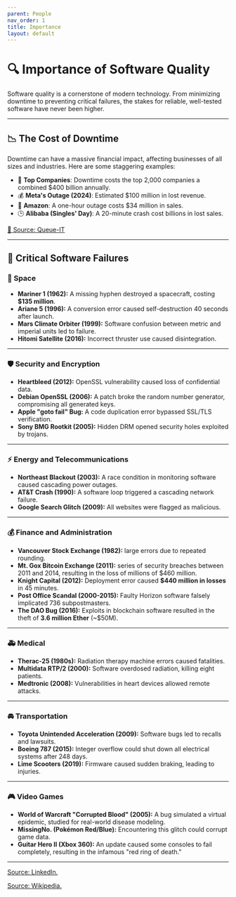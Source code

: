 ```yaml
---
parent: People
nav_order: 1
title: Importance
layout: default
---
```



# 🔍 Importance of Software Quality  

Software quality is a cornerstone of modern technology. From minimizing downtime to preventing critical failures, the stakes for reliable, well-tested software have never been higher.  

---

## 📉 **The Cost of Downtime**
Downtime can have a massive financial impact, affecting businesses of all sizes and industries. Here are some staggering examples:  

- 🏢 **Top Companies**: Downtime costs the top 2,000 companies a combined $400 billion annually.  
- 💰 **Meta's Outage (2024)**: Estimated $100 million in lost revenue.  
- 🛒 **Amazon**: A one-hour outage costs $34 million in sales.  
- 🕒 **Alibaba (Singles' Day)**: A 20-minute crash cost billions in lost sales.   

[🔗 Source: Queue-IT](https://queue-it.com/blog/cost-of-downtime/)  

---

## 🔴 Critical Software Failures

### 🌌 Space

- **Mariner 1 (1962):** A missing hyphen destroyed a spacecraft, costing **$135 million**.
- **Ariane 5 (1996):** A conversion error caused self-destruction 40 seconds after launch.
- **Mars Climate Orbiter (1999):** Software confusion between metric and imperial units led to failure.
- **Hitomi Satellite (2016):** Incorrect thruster use caused disintegration.

---

### 🛡️ Security and Encryption

- **Heartbleed (2012):** OpenSSL vulnerability caused loss of confidential data.
- **Debian OpenSSL (2006):** A patch broke the random number generator, compromising all generated keys.
- **Apple "goto fail" Bug:** A code duplication error bypassed SSL/TLS verification.
- **Sony BMG Rootkit (2005):** Hidden DRM opened security holes exploited by trojans.

---

### ⚡ Energy and Telecommunications

- **Northeast Blackout (2003):** A race condition in monitoring software caused cascading power outages.
- **AT&T Crash (1990):** A software loop triggered a cascading network failure.
- **Google Search Glitch (2009):** All websites were flagged as malicious.

---

### 💰 Finance and Administration

- **Vancouver Stock Exchange (1982):** large errors due to repeated rounding.
- **Mt. Gox Bitcoin Exchange (2011):** series of security breaches between 2011 and 2014, resulting in the loss of millions of $460 million.
- **Knight Capital (2012):** Deployment error caused **$440 million in losses** in 45 minutes.
- **Post Office Scandal (2000-2015):** Faulty Horizon software falsely implicated 736 subpostmasters.
- **The DAO Bug (2016):** Exploits in blockchain software resulted in the theft of **3.6 million Ether** (~$50M).

---

### 🚑 Medical

- **Therac-25 (1980s):** Radiation therapy machine errors caused fatalities.
- **Multidata RTP/2 (2000):** Software overdosed radiation, killing eight patients.
- **Medtronic (2008):** Vulnerabilities in heart devices allowed remote attacks.

---

### 🚘 Transportation

- **Toyota Unintended Acceleration (2009):** Software bugs led to recalls and lawsuits.
- **Boeing 787 (2015):** Integer overflow could shut down all electrical systems after 248 days.
- **Lime Scooters (2019):** Firmware caused sudden braking, leading to injuries.

---

### 🎮 Video Games

- **World of Warcraft "Corrupted Blood" (2005):** A bug simulated a virtual epidemic, studied for real-world disease modeling.
- **MissingNo. (Pokémon Red/Blue):** Encountering this glitch could corrupt game data.
- **Guitar Hero II (Xbox 360):** An update caused some consoles to fail completely, resulting in the infamous "red ring of death."

---

[Source: LinkedIn.](https://www.linkedin.com/pulse/biggest-software-failures-history-chronological-journey-corrales-3jube/)

[Source: Wikipedia.](https://en.wikipedia.org/wiki/List_of_software_bugs)
